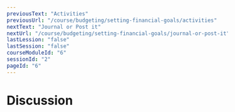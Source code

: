 ```yaml
---
previousText: "Activities"
previousUrl: "/course/budgeting/setting-financial-goals/activities"
nextText: "Journal or Post it"
nextUrl: "/course/budgeting/setting-financial-goals/journal-or-post-it"
lastLession: "false"
lastSession: "false"
courseModuleId: "6"
sessionId: "2"
pageId: "6"
---
```



# Discussion
